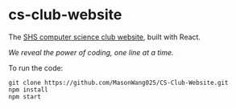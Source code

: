 # cs-club-website

The <a href="https://shscsclub.com">SHS computer science club website</a>, built with React.

<i>We reveal the power of coding, one line at a time.</i>

To run the code:
```
git clone https://github.com/MasonWang025/CS-Club-Website.git
npm install
npm start
```
